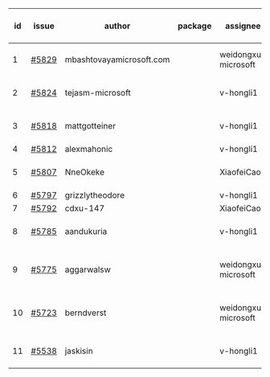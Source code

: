 | id | issue | author | package | assignee | bot advice | created date of issue | target release date | date from target |
| ------ | ------ | ------ | ------ | ------ | ------ | ------ | ------ | :-----: |
| 1 | [#5829](https://github.com/Azure/sdk-release-request/issues/5829) | mbashtovayamicrosoft.com |  | weidongxu-microsoft | Attention to inconsistent tag. | 01-15 | 02-28 |  |
| 2 | [#5824](https://github.com/Azure/sdk-release-request/issues/5824) | tejasm-microsoft |  | v-hongli1 | Attention to inconsistent tag. | 01-15 | 01-24 |  |
| 3 | [#5818](https://github.com/Azure/sdk-release-request/issues/5818) | mattgotteiner |  | v-hongli1 | Attention to inconsistent tag. | 01-13 | 02-28 |  |
| 4 | [#5812](https://github.com/Azure/sdk-release-request/issues/5812) | alexmahonic |  | v-hongli1 | HoldOn. | 01-10 | 01-24 |  |
| 5 | [#5807](https://github.com/Azure/sdk-release-request/issues/5807) | NneOkeke |  | XiaofeiCao | new issue. FirstGA. TypeSpec. | 01-09 | 01-24 |  |
| 6 | [#5797](https://github.com/Azure/sdk-release-request/issues/5797) | grizzlytheodore |  | v-hongli1 | new issue. | 01-06 | 01-24 |  |
| 7 | [#5792](https://github.com/Azure/sdk-release-request/issues/5792) | cdxu-147 |  | XiaofeiCao |  | 12-26 | 01-24 |  |
| 8 | [#5785](https://github.com/Azure/sdk-release-request/issues/5785) | aandukuria |  | v-hongli1 | new issue. new comment. | 12-16 | 01-23 |  |
| 9 | [#5775](https://github.com/Azure/sdk-release-request/issues/5775) | aggarwalsw |  | weidongxu-microsoft | new comment. FirstBeta. TypeSpec. | 12-11 | 01-24 |  |
| 10 | [#5723](https://github.com/Azure/sdk-release-request/issues/5723) | berndverst |  | weidongxu-microsoft | new comment. FirstBeta. TypeSpec. | 11-15 | 02-21 |  |
| 11 | [#5538](https://github.com/Azure/sdk-release-request/issues/5538) | jaskisin |  | v-hongli1 | FirstGA. HoldOn. TypeSpec. | 09-27 | 01-24 |  |
